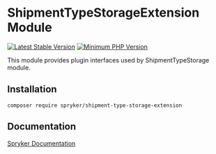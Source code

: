 # ShipmentTypeStorageExtension Module
[![Latest Stable Version](https://poser.pugx.org/spryker/shipment-type-storage-extension/v/stable.svg)](https://packagist.org/packages/spryker/shipment-type-storage-extension)
[![Minimum PHP Version](https://img.shields.io/badge/php-%3E%3D%208.0-8892BF.svg)](https://php.net/)

This module provides plugin interfaces used by ShipmentTypeStorage module.

## Installation

```
composer require spryker/shipment-type-storage-extension
```

## Documentation

[Spryker Documentation](https://docs.spryker.com)

